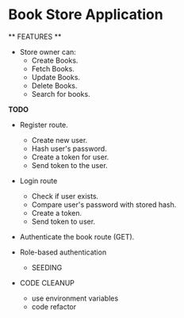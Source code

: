 # Book Store Application

** FEATURES **
* Store owner can:
    * Create Books.
    * Fetch Books.
    * Update Books.
    * Delete Books.
    * Search for books.


**TODO**
* Register route.
    * Create new user.
    * Hash user's password.
    * Create a token for user.
    * Send token to the user.

* Login route
    * Check if user exists.
    * Compare user's password with stored hash.
    * Create a token.
    * Send token to user.

* Authenticate the book route (GET).
* Role-based authentication
    * SEEDING

* CODE CLEANUP
    * use environment variables
    * code refactor